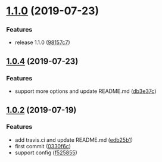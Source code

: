 # [1.1.0](https://github.com/maoyuyang/vue-slide/compare/v1.0.4...v1.1.0) (2019-07-23)


### Features

* release 1.1.0 ([98157c7](https://github.com/maoyuyang/vue-slide/commit/98157c7))



## [1.0.4](https://github.com/maoyuyang/vue-slide/compare/v1.0.3...v1.0.4) (2019-07-23)


### Features

* support more options and update README.md ([db3e37c](https://github.com/maoyuyang/vue-slide/commit/db3e37c))


## [1.0.2](https://github.com/maoyuyang/vue-slide/compare/0330f6c...v1.0.2) (2019-07-19)


### Features

* add travis.ci and update README.md ([edb25b1](https://github.com/maoyuyang/vue-slide/commit/edb25b1))
* first commit ([0330f6c](https://github.com/maoyuyang/vue-slide/commit/0330f6c))
* support config ([f525855](https://github.com/maoyuyang/vue-slide/commit/f525855))



